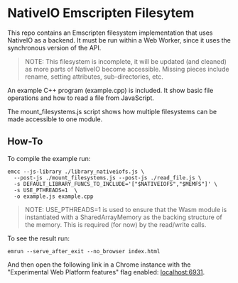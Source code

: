 # NativeIO Emscripten Filesytem

This repo contains an Emscripten filesystem implementation that uses NativeIO
as a backend. It must be run within a Web Worker, since it uses the synchronous
version of the API.

> NOTE: This filesystem is incomplete, it will be updated (and cleaned) as more
> parts of NativeIO become accessible. Missing pieces include rename, setting
> attributes, sub-directories, etc.

An example C++ program (example.cpp) is included. It show basic file operations
and how to read a file from JavaScript.

The mount_filesystems.js script shows how multiple filesystems can be made
accessible to one module.

## How-To

To compile the example run:

```shell
emcc --js-library ./library_nativeiofs.js \
  --post-js ./mount_filesystems.js --post-js ./read_file.js \
  -s DEFAULT_LIBRARY_FUNCS_TO_INCLUDE='["$NATIVEIOFS","$MEMFS"]' \
  -s USE_PTHREADS=1  \
  -o example.js example.cpp
```

> NOTE: USE_PTHREADS=1 is used to ensure that the Wasm module is instantiated
> with a SharedArrayMemory as the backing structure of the memory. This is
> required (for now) by the read/write calls.

To see the result run:

```shell
emrun --serve_after_exit --no_browser index.html
```

And then open the following link in a Chrome instance with the
"Experimental Web Platform features" flag enabled:
[localhost:6931](http://localhost:6931/index.html).
